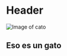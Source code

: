 # Header
![Image of cato](https://static1.e621.net/data/56/b4/56b4f015e8cab1a0b5fd5249cd6a800e.png)
## Eso es un gato


